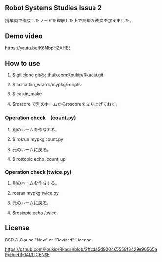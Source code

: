 ## Robot Systems Studies Issue 2

授業内で作成したノードを理解した上で簡単な改良を加えました。


## Demo video

https://youtu.be/K6MbpHZAHEE

## How to use

1. $ git clone git@github.com:Koukip/Rkadai.git

2. $ cd catkin_ws/src/mypkg/scripts

3. $ catkin_make

3. $roscore で別のホームからroscoreを立ち上げておく。


### Operation check　(count.py)

1. 別のホームを作成する。

3. $ rosrun mypkg count.py

4. 元のホームに戻る。

5. $ rostopic echo /count_up


### Operation check (twice.py)

1. 別のホームを作成する。

2. rosrun mypkg twice.py 

3. 元のホームに戻る。

4. $rostopic echo /twice



## License

BSD 3-Clause "New" or "Revised" License

https://github.com/Koukip/Rkadai/blob/2ffcda5d920465559f3429e90565a9c6ceb1e14f/LICENSE
